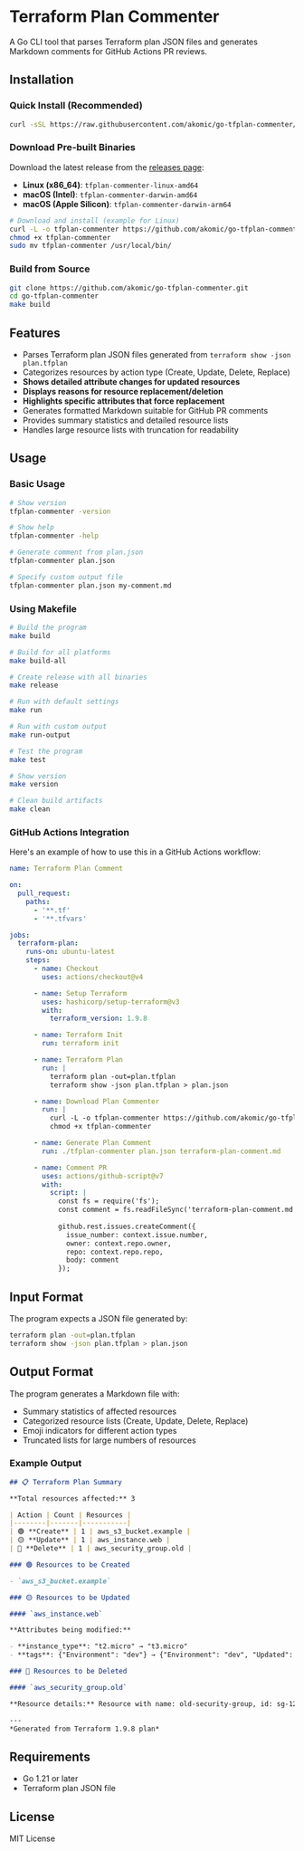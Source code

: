 # Terraform Plan Commenter

A Go CLI tool that parses Terraform plan JSON files and generates Markdown comments for GitHub Actions PR reviews.

## Installation

### Quick Install (Recommended)

```bash
curl -sSL https://raw.githubusercontent.com/akomic/go-tfplan-commenter/main/install.sh | bash
```

### Download Pre-built Binaries

Download the latest release from the [releases page](https://github.com/akomic/go-tfplan-commenter/releases):

- **Linux (x86_64)**: `tfplan-commenter-linux-amd64`
- **macOS (Intel)**: `tfplan-commenter-darwin-amd64`
- **macOS (Apple Silicon)**: `tfplan-commenter-darwin-arm64`

```bash
# Download and install (example for Linux)
curl -L -o tfplan-commenter https://github.com/akomic/go-tfplan-commenter/releases/latest/download/tfplan-commenter-linux-amd64
chmod +x tfplan-commenter
sudo mv tfplan-commenter /usr/local/bin/
```

### Build from Source

```bash
git clone https://github.com/akomic/go-tfplan-commenter.git
cd go-tfplan-commenter
make build
```

## Features

- Parses Terraform plan JSON files generated from `terraform show -json plan.tfplan`
- Categorizes resources by action type (Create, Update, Delete, Replace)
- **Shows detailed attribute changes for updated resources**
- **Displays reasons for resource replacement/deletion**
- **Highlights specific attributes that force replacement**
- Generates formatted Markdown suitable for GitHub PR comments
- Provides summary statistics and detailed resource lists
- Handles large resource lists with truncation for readability

## Usage

### Basic Usage

```bash
# Show version
tfplan-commenter -version

# Show help
tfplan-commenter -help

# Generate comment from plan.json
tfplan-commenter plan.json

# Specify custom output file
tfplan-commenter plan.json my-comment.md
```

### Using Makefile

```bash
# Build the program
make build

# Build for all platforms
make build-all

# Create release with all binaries
make release

# Run with default settings
make run

# Run with custom output
make run-output

# Test the program
make test

# Show version
make version

# Clean build artifacts
make clean
```

### GitHub Actions Integration

Here's an example of how to use this in a GitHub Actions workflow:

```yaml
name: Terraform Plan Comment

on:
  pull_request:
    paths:
      - '**.tf'
      - '**.tfvars'

jobs:
  terraform-plan:
    runs-on: ubuntu-latest
    steps:
      - name: Checkout
        uses: actions/checkout@v4

      - name: Setup Terraform
        uses: hashicorp/setup-terraform@v3
        with:
          terraform_version: 1.9.8

      - name: Terraform Init
        run: terraform init

      - name: Terraform Plan
        run: |
          terraform plan -out=plan.tfplan
          terraform show -json plan.tfplan > plan.json

      - name: Download Plan Commenter
        run: |
          curl -L -o tfplan-commenter https://github.com/akomic/go-tfplan-commenter/releases/latest/download/tfplan-commenter-linux-amd64
          chmod +x tfplan-commenter

      - name: Generate Plan Comment
        run: ./tfplan-commenter plan.json terraform-plan-comment.md

      - name: Comment PR
        uses: actions/github-script@v7
        with:
          script: |
            const fs = require('fs');
            const comment = fs.readFileSync('terraform-plan-comment.md', 'utf8');
            
            github.rest.issues.createComment({
              issue_number: context.issue.number,
              owner: context.repo.owner,
              repo: context.repo.repo,
              body: comment
            });
```

## Input Format

The program expects a JSON file generated by:

```bash
terraform plan -out=plan.tfplan
terraform show -json plan.tfplan > plan.json
```

## Output Format

The program generates a Markdown file with:

- Summary statistics of affected resources
- Categorized resource lists (Create, Update, Delete, Replace)
- Emoji indicators for different action types
- Truncated lists for large numbers of resources

### Example Output

```markdown
## 📋 Terraform Plan Summary

**Total resources affected:** 3

| Action | Count | Resources |
|--------|-------|-----------|
| 🟢 **Create** | 1 | aws_s3_bucket.example |
| 🟡 **Update** | 1 | aws_instance.web |
| 🔴 **Delete** | 1 | aws_security_group.old |

### 🟢 Resources to be Created

- `aws_s3_bucket.example`

### 🟡 Resources to be Updated

#### `aws_instance.web`

**Attributes being modified:**

- **instance_type**: "t2.micro" → "t3.micro"
- **tags**: {"Environment": "dev"} → {"Environment": "dev", "Updated": "true"}

### 🔴 Resources to be Deleted

#### `aws_security_group.old`

**Resource details:** Resource with name: old-security-group, id: sg-12345678

---
*Generated from Terraform 1.9.8 plan*
```

## Requirements

- Go 1.21 or later
- Terraform plan JSON file

## License

MIT License
